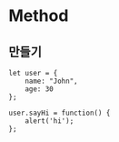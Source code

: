 # Method

## 만들기

	let user = {
		name: "John",
		age: 30
	};

	user.sayHi = function() {
		alert('hi');
	};
	

<!--stackedit_data:
eyJoaXN0b3J5IjpbMTYyNjA2MjY3OSwtMjA4ODc0NjYxMl19
-->
